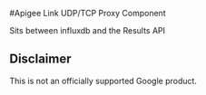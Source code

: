 #Apigee Link UDP/TCP Proxy Component

Sits between influxdb and the Results API

## Disclaimer

This is not an officially supported Google product.
